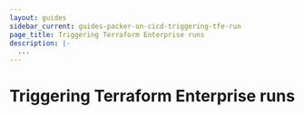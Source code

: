 ```yaml
---
layout: guides
sidebar_current: guides-packer-on-cicd-triggering-tfe-run
page_title: Triggering Terraform Enterprise runs
description: |-
  ...
---
```


# Triggering Terraform Enterprise runs
